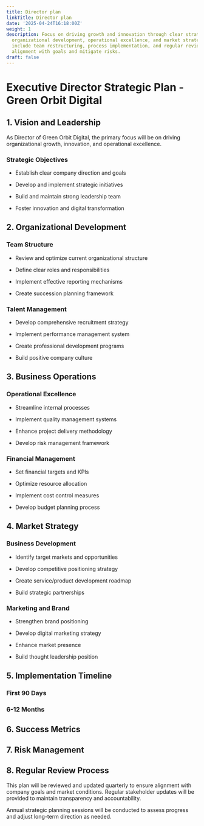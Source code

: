 ```yaml
---
title: Director plan
linkTitle: Director plan
date: '2025-04-24T16:18:00Z'
weight: 1
description: Focus on driving growth and innovation through clear strategic objectives,
  organizational development, operational excellence, and market strategy. Key actions
  include team restructuring, process implementation, and regular reviews to ensure
  alignment with goals and mitigate risks.
draft: false
---
```



# Executive Director Strategic Plan - Green Orbit Digital

## 1. Vision and Leadership

As Director of Green Orbit Digital, the primary focus will be on driving organizational growth, innovation, and operational excellence.

### Strategic Objectives

- Establish clear company direction and goals

- Develop and implement strategic initiatives

- Build and maintain strong leadership team

- Foster innovation and digital transformation

## 2. Organizational Development

### Team Structure

- Review and optimize current organizational structure

- Define clear roles and responsibilities

- Implement effective reporting mechanisms

- Create succession planning framework

### Talent Management

- Develop comprehensive recruitment strategy

- Implement performance management system

- Create professional development programs

- Build positive company culture

## 3. Business Operations

### Operational Excellence

- Streamline internal processes

- Implement quality management systems

- Enhance project delivery methodology

- Develop risk management framework

### Financial Management

- Set financial targets and KPIs

- Optimize resource allocation

- Implement cost control measures

- Develop budget planning process

## 4. Market Strategy

### Business Development

- Identify target markets and opportunities

- Develop competitive positioning strategy

- Create service/product development roadmap

- Build strategic partnerships

### Marketing and Brand

- Strengthen brand positioning

- Develop digital marketing strategy

- Enhance market presence

- Build thought leadership position

## 5. Implementation Timeline

### First 90 Days

<!-- Unsupported block type: to_do -->

<!-- Unsupported block type: to_do -->

<!-- Unsupported block type: to_do -->

<!-- Unsupported block type: to_do -->

### 6-12 Months

<!-- Unsupported block type: to_do -->

<!-- Unsupported block type: to_do -->

<!-- Unsupported block type: to_do -->

<!-- Unsupported block type: to_do -->

## 6. Success Metrics

<!-- Unsupported block type: table -->

## 7. Risk Management

<!-- Unsupported block type: callout -->

## 8. Regular Review Process

This plan will be reviewed and updated quarterly to ensure alignment with company goals and market conditions. Regular stakeholder updates will be provided to maintain transparency and accountability.

Annual strategic planning sessions will be conducted to assess progress and adjust long-term direction as needed.